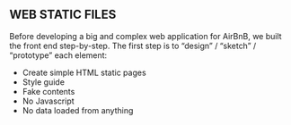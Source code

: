## WEB STATIC FILES

Before developing a big and complex web application for AirBnB, we built the front end step-by-step. 
The first step is to “design” / “sketch” / “prototype” each element:

- Create simple HTML static pages
- Style guide
- Fake contents
- No Javascript
- No data loaded from anything